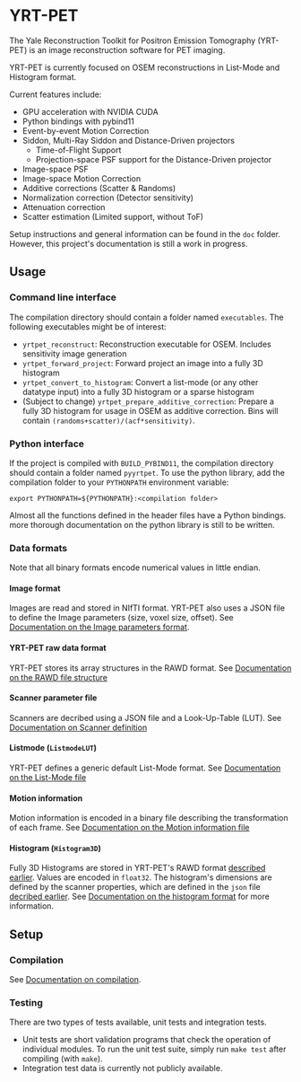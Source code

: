 # YRT-PET
The Yale Reconstruction Toolkit for Positron Emission Tomography (YRT-PET)
is an image reconstruction software for PET imaging.

YRT-PET is currently focused on OSEM reconstructions in List-Mode and
Histogram format.

Current features include:
- GPU acceleration with NVIDIA CUDA
- Python bindings with pybind11
- Event-by-event Motion Correction
- Siddon, Multi-Ray Siddon and Distance-Driven projectors
  - Time-of-Flight Support
  - Projection-space PSF support for the Distance-Driven projector
- Image-space PSF
- Image-space Motion Correction
- Additive corrections (Scatter & Randoms)
- Normalization correction (Detector sensitivity)
- Attenuation correction
- Scatter estimation (Limited support, without ToF)

Setup instructions and general information can be found in the `doc` folder.
However, this project's documentation is still a work in progress.

## Usage

### Command line interface

The compilation directory should contain a folder named `executables`.
The following executables might be of interest:

- `yrtpet_reconstruct`: Reconstruction executable for OSEM.
Includes sensitivity image generation
- `yrtpet_forward_project`: Forward project an image into a fully 3D histogram
- `yrtpet_convert_to_histogram`: Convert a list-mode (or any other datatype
  input) into a fully 3D histogram or a sparse histogram
- (Subject to change) `yrtpet_prepare_additive_correction`: Prepare a fully 3D
  histogram for usage in OSEM as additive correction. Bins will
  contain `(randoms+scatter)/(acf*sensitivity)`.

### Python interface

If the project is compiled with `BUILD_PYBIND11`, the compilation directory
should contain a folder named `pyyrtpet`.
To use the python library, add the compilation folder to your `PYTHONPATH`
environment variable:

```
export PYTHONPATH=${PYTHONPATH}:<compilation folder>
```

Almost all the functions defined in the header files have a Python bindings.
more thorough documentation on the python library is still to be written.

### Data formats

Note that all binary formats encode numerical values in little endian.

#### Image format

Images are read and stored in NIfTI format.
YRT-PET also uses a JSON file to define the Image parameters
(size, voxel size, offset). See
[Documentation on the Image parameters format](doc/usage/image_parameters.md).

#### YRT-PET raw data format

YRT-PET stores its array structures in the RAWD format.
See [Documentation on the RAWD file structure](doc/usage/rawd_file.md)

#### Scanner parameter file

Scanners are decribed using a JSON file and a Look-Up-Table (LUT).
See [Documentation on Scanner definition](doc/usage/scanner.md)

#### Listmode (``ListmodeLUT``)

YRT-PET defines a generic default List-Mode format.
See [Documentation on the List-Mode file](doc/usage/list-mode_file.md)

#### Motion information

Motion information is encoded in a binary file describing the transformation
of each frame.
See [Documentation on the Motion information file](doc/usage/motion_file.md)

#### Histogram (`Histogram3D`)

Fully 3D Histograms are stored in YRT-PET's RAWD format
[described earlier](doc/usage/rawd_file.md). Values are encoded in `float32`.
The histogram's dimensions are defined by the scanner properties, which are
defined in the `json` file [decribed earlier](doc/usage/scanner.md).
See [Documentation on the histogram format](doc/usage/histogram3d_format.md)
for more information.

## Setup

### Compilation

See [Documentation on compilation](doc/compilation/building.md).

### Testing

There are two types of tests available, unit tests and integration tests.

- Unit tests are short validation programs that check the operation of
  individual modules. To run the unit test suite, simply run `make test` after
  compiling (with `make`).
- Integration test data is currently not publicly available.
